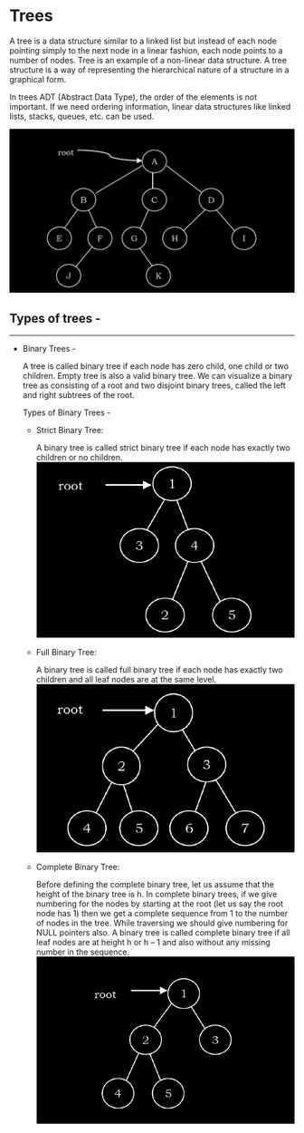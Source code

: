 # Trees

A tree is a data structure similar to a linked list but instead of each node 
pointing simply to the next node in a linear fashion, each node points to a 
number of nodes. Tree is an example of a non-linear data structure. A tree 
structure is a way of representing the hierarchical nature of a structure
in a graphical form.

In trees ADT (Abstract Data Type), the order of the elements is not important. 
If we need ordering information, linear data structures like linked lists, 
stacks, queues, etc. can be used.

![A sample image of a tree](./resources/tree-structure.png "representation of a tree")

## Types of trees -

---

* Binary Trees - 
  
    A tree is called binary tree if each node has zero child, one child or two children. Empty tree is
also a valid binary tree. We can visualize a binary tree as consisting of a root and two disjoint
binary trees, called the left and right subtrees of the root.

    Types of Binary Trees -
  
    * Strict Binary Tree:
      
        A binary tree is called strict binary tree if each node has exactly two
      children or no children.
      ![Strict Binary Tree image](./resources/strict-binary.png "Strict Binary Tree representation")
    * Full Binary Tree:
  
        A binary tree is called full binary tree if each node has exactly two children
    and all leaf nodes are at the same level.
      ![Full Binary Tree](./resources/full-binary.png "Full Binary Tree representation")

    * Complete Binary Tree:

      Before defining the complete binary tree, let us assume that the height of
      the binary tree is h. In complete binary trees, if we give numbering for the nodes by starting at the
      root (let us say the root node has 1) then we get a complete sequence from 1 to the number of
      nodes in the tree. While traversing we should give numbering for NULL pointers also. A binary
      tree is called complete binary tree if all leaf nodes are at height h or h – 1 and also without any
      missing number in the sequence.
      ![Complete Binary Tree](./resources/complete-binary.png "Complete Binary Tree representation")
